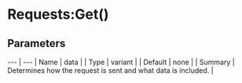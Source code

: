 # Requests:Get()
## Parameters
--- | ---
| Name | data |
| Type | variant |
| Default | none |
| Summary | Determines how the request is sent and what data is included. |


